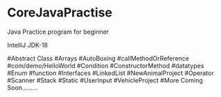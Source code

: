 # CoreJavaPractise

Java Practice program for beginner

IntelliJ
JDK-18


#Abstract Class
#Arrays
#AutoBoxing
#callMethodOrReference
#com/demo/HelloWorld
#Condition
#ConstructorMethod
#datatypes
#Enum
#function
#Interfaces
#LinkedList
#NewAnimalProject
#Operator
#Scanner
#Stack
#Static
#UserInput
#VehicleProject
#More Coming Soon.........
